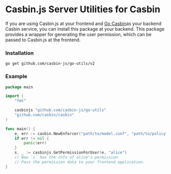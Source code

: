 # Casbin.js Server Utilities for Casbin

If you are using Casbin.js at your frontend and [Go Casbin](https://github.com/casbin/casbin)as your backend Casbin service, you can install this package at your backend. This package provides a wrapper for generating the user permission, which can be passed to Casbin.js at the frontend.

### Installation
```
go get github.com/casbin-js/go-utils/v2
```

### Example
```go
package main

import (
    "fmt"

    casbinjs "github.com/casbin-js/go-utils"
    "github.com/casbin/casbin"
)

func main() {
    e, err := casbin.NewEnforcer("path/to/model.conf", "path/to/policy.csv")
    if err != nil {
        panic(err)
    }
    s, _ := casbinjs.GetPermissionForUser(e, "alice")
    // Now `s` has the info of alice's permission
    // Pass the permission data to your frontend application.
}
```



